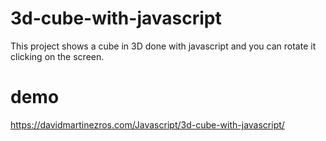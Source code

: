 # 3d-cube-with-javascript
This project shows a cube in 3D done with javascript and you can rotate it clicking on the screen.

# demo
https://davidmartinezros.com/Javascript/3d-cube-with-javascript/

